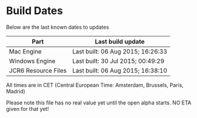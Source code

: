 # Build Dates

Below are the last known dates to updates

Part | Last build update
-----|-----
Mac Engine | Last built: 06 Aug 2015; 16:26:33
Windows Engine | Last built: 30 Jul 2015; 00:49:29
JCR6 Resource Files | Last built: 06 Aug 2015; 16:38:10
All times are in CET (Central European Time: Amsterdam, Brussels, Paris, Madrid)


Please note this file has no real value yet until the open alpha starts. NO ETA given for that yet!
